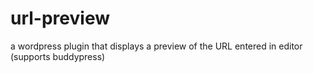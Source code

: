 # url-preview
a wordpress plugin that displays a preview of the URL entered in editor (supports buddypress)
